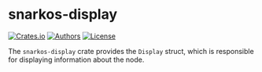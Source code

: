 # snarkos-display

[![Crates.io](https://img.shields.io/crates/v/snarkos-display.svg?color=neon)](https://crates.io/crates/snarkos-display)
[![Authors](https://img.shields.io/badge/authors-Aleo-orange.svg)](https://aleo.org)
[![License](https://img.shields.io/badge/License-GPLv3-blue.svg)](./LICENSE.md)

The `snarkos-display` crate provides the `Display` struct, which is responsible for displaying information about the node.

